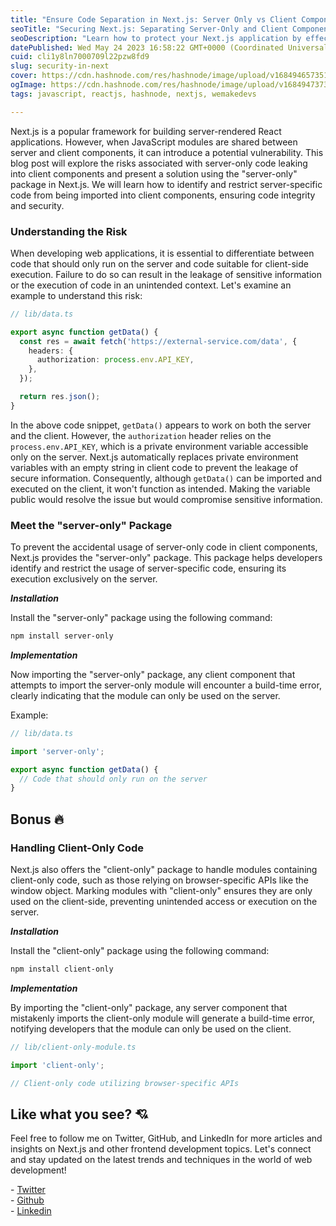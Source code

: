 ```yaml
---
title: "Ensure Code Separation in Next.js: Server Only vs Client Components"
seoTitle: "Securing Next.js: Separating Server-Only and Client Components"
seoDescription: "Learn how to protect your Next.js application by effectively separating server-only and client components, ensuring code integrity and security."
datePublished: Wed May 24 2023 16:58:22 GMT+0000 (Coordinated Universal Time)
cuid: cli1y8ln7000709l22pzw8fd9
slug: security-in-next
cover: https://cdn.hashnode.com/res/hashnode/image/upload/v1684946573515/f4866311-f138-4a35-a04a-594b05f194e9.png
ogImage: https://cdn.hashnode.com/res/hashnode/image/upload/v1684947373068/1cda7ef6-6b2f-483c-ad50-936e8f920afd.png
tags: javascript, reactjs, hashnode, nextjs, wemakedevs

---
```


Next.js is a popular framework for building server-rendered React applications. However, when JavaScript modules are shared between server and client components, it can introduce a potential vulnerability. This blog post will explore the risks associated with server-only code leaking into client components and present a solution using the "server-only" package in Next.js. We will learn how to identify and restrict server-specific code from being imported into client components, ensuring code integrity and security.

### **Understanding the Risk**

When developing web applications, it is essential to differentiate between code that should only run on the server and code suitable for client-side execution. Failure to do so can result in the leakage of sensitive information or the execution of code in an unintended context. Let's examine an example to understand this risk:

```typescript
// lib/data.ts

export async function getData() {
  const res = await fetch('https://external-service.com/data', {
    headers: {
      authorization: process.env.API_KEY,
    },
  });

  return res.json();
}
```

In the above code snippet, `getData()` appears to work on both the server and the client. However, the `authorization` header relies on the `process.env.API_KEY`, which is a private environment variable accessible only on the server. Next.js automatically replaces private environment variables with an empty string in client code to prevent the leakage of secure information. Consequently, although `getData()` can be imported and executed on the client, it won't function as intended. Making the variable public would resolve the issue but would compromise sensitive information.

### Meet **the "server-only" Package**

To prevent the accidental usage of server-only code in client components, Next.js provides the "server-only" package. This package helps developers identify and restrict the usage of server-specific code, ensuring its execution exclusively on the server.

***Installation***

Install the "server-only" package using the following command:

```bash
npm install server-only
```

***Implementation***

Now importing the "server-only" package, any client component that attempts to import the server-only module will encounter a build-time error, clearly indicating that the module can only be used on the server.

Example:

```typescript
// lib/data.ts

import 'server-only';

export async function getData() {
  // Code that should only run on the server
}
```

## Bonus 🔥

### **Handling Client-Only Code**

Next.js also offers the "client-only" package to handle modules containing client-only code, such as those relying on browser-specific APIs like the window object. Marking modules with "client-only" ensures they are only used on the client-side, preventing unintended access or execution on the server.

***Installation***

Install the "client-only" package using the following command:

```bash
npm install client-only
```

***Implementation***

By importing the "client-only" package, any server component that mistakenly imports the client-only module will generate a build-time error, notifying developers that the module can only be used on the client.

```typescript
// lib/client-only-module.ts

import 'client-only';

// Client-only code utilizing browser-specific APIs
```

## Like what you see? 💘

Feel free to follow me on Twitter, GitHub, and LinkedIn for more articles and insights on Next.js and other frontend development topics. Let's connect and stay updated on the latest trends and techniques in the world of web development!

\- [Twitter](https://twitter.com/niazmorshed_)  
\- [Github](https://github.com/NiazMorshed2007)  
\- [Linkedin](https://www.linkedin.com/in/niazmorsheddev/)